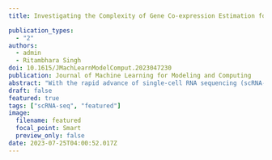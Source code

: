 ```yaml
---
title: Investigating the Complexity of Gene Co-expression Estimation for Single-cell Data

publication_types:
  - "2"
authors:
  - admin
  - Ritambhara Singh
doi: 10.1615/JMachLearnModelComput.2023047230
publication: Journal of Machine Learning for Modeling and Computing
abstract: "With the rapid advance of single-cell RNA sequencing (scRNA-seq) technology, understanding biological processes at a more refined single-cell level is becoming possible. Gene co-expression estimation is an essential step in this direction. It can annotate functionalities of unknown genes or construct the basis of gene regulatory network inference. This study thoroughly tests the existing gene co-expression estimation methods on simulation datasets with known ground truth co-expression networks. We generate these novel datasets using two simulation processes that use the parameters learned from the experimental data. We demonstrate that these simulations better capture the underlying properties of the real-world single-cell datasets than previously tested simulations for the task. Our performance results on tens of simulated and eight experimental datasets show that all methods produce estimations with a high false discovery rate potentially caused by high-sparsity levels in the data. Finally, we find that commonly used pre-processing approaches, such as normalization and imputation, do not improve the co-expression estimation. Overall, our benchmark setup contributes to the co-expression estimator development, and our study provides valuable insights for the community of single-cell data analyses. Codes are available at https://github.com/rsinghlab/scRNAseq_Coexpression_Benchmark. The biorxiv version is published at https://doi.org/10.1101/2023.01.24.525447."
draft: false
featured: true
tags: ["scRNA-seq", "featured"]
image:
  filename: featured
  focal_point: Smart
  preview_only: false
date: 2023-07-25T04:00:52.017Z
---
```

